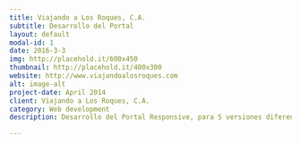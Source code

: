 ```yaml
---
title: Viajando a Los Roques, C.A.
subtitle: Desarrollo del Portal
layout: default
modal-id: 1
date: 2016-3-3
img: http://placehold.it/600x450
thumbnail: http://placehold.it/400x300
website: http://www.viajandoalosroques.com
alt: image-alt
project-date: April 2014
client: Viajando a Los Roques, C.A.
category: Web development
description: Desarrollo del Portal Responsive, para 5 versiones diferentes, multilenguaje, con sistema de cotizaciones en línea y reservas, sistema de administración de contenidos hecho a medida, posicionamiento en buscadores.

---
```

